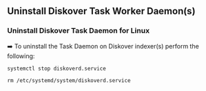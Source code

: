 ## Uninstall Diskover Task Worker Daemon(s)

### Uninstall Diskover Task Daemon for Linux

➡️ To uninstall the Task Daemon on Diskover indexer(s) perform the following:
```
systemctl stop diskoverd.service
```

```
rm /etc/systemd/system/diskoverd.service
```
